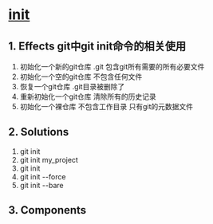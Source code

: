 # [init][git-init]

## 1. **Effects** git中git init命令的相关使用

1. 初始化一个新的git仓库 .git 包含git所有需要的所有必要文件
2. 初始化一个空的git仓库 不包含任何文件
3. 恢复一个git仓库 .git目录被删除了
4. 重新初始化一个git仓库 清除所有的历史记录
5. 初始化一个裸仓库 不包含工作目录 只有git的元数据文件

## 2. **Solutions**

1. git init
2. git init my_project
3. git init
4. git init --force
5. git init --bare

## 3. **Components**

[git-init]: https://blog.csdn.net/qq_56599702/article/details/129758498
